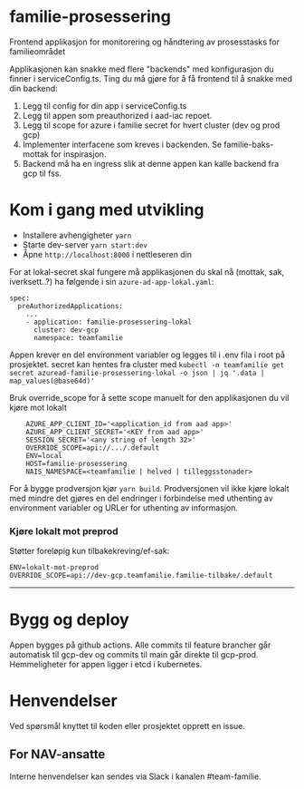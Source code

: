 # familie-prosessering

Frontend applikasjon for monitorering og håndtering av prosesstasks for familieområdet

Applikasjonen kan snakke med flere "backends" med konfigurasjon du finner i serviceConfig.ts.
Ting du må gjøre for å få frontend til å snakke med din backend:
1. Legg til config for din app i serviceConfig.ts
2. Legg til appen som preauthorized i aad-iac repoet.
3. Legg til scope for azure i familie secret for hvert cluster (dev og prod gcp)
4. Implementer interfacene som kreves i backenden. Se familie-baks-mottak for inspirasjon.
5. Backend må ha en ingress slik at denne appen kan kalle backend fra gcp til fss.

# Kom i gang med utvikling

* Installere avhengigheter `yarn`
* Starte dev-server `yarn start:dev`
* Åpne `http://localhost:8000` i nettleseren din

For at lokal-secret skal fungere må applikasjonen du skal nå (mottak, sak, iverksett..?) ha følgende i sin `azure-ad-app-lokal.yaml`:
```
spec:
  preAuthorizedApplications:
    ...
    - application: familie-prosessering-lokal
      cluster: dev-gcp
      namespace: teamfamilie
```

Appen krever en del environment variabler og legges til i .env fila i root på prosjektet.
secret kan hentes fra cluster med `kubectl -n teamfamilie get secret azuread-familie-prosessering-lokal -o json | jq '.data | map_values(@base64d)'`

Bruk override_scope for å sette scope manuelt for den applikasjonen du vil kjøre mot lokalt
```
    AZURE_APP_CLIENT_ID='<application_id from aad app>'
    AZURE_APP_CLIENT_SECRET='<KEY from aad app>'
    SESSION_SECRET='<any string of length 32>'
    OVERRIDE_SCOPE=api://.../.default
    ENV=local
    HOST=familie-prosessering
    NAIS_NAMESPACE=<teamfamilie | helved | tilleggsstonader>
```

For å bygge prodversjon kjør `yarn build`. Prodversjonen vil ikke kjøre lokalt med mindre det gjøres en del endringer i forbindelse med uthenting av environment variabler og URLer for uthenting av informasjon.

### Kjøre lokalt mot preprod

Støtter foreløpig kun tilbakekreving/ef-sak:
```
ENV=lokalt-mot-preprod
OVERRIDE_SCOPE=api://dev-gcp.teamfamilie.familie-tilbake/.default
```

---

# Bygg og deploy
Appen bygges på github actions. Alle commits til feature brancher går automatisk til gcp-dev og commits til main går direkte til gcp-prod.
Hemmeligheter for appen ligger i etcd i kubernetes.

# Henvendelser

Ved spørsmål knyttet til koden eller prosjektet opprett en issue.

## For NAV-ansatte

Interne henvendelser kan sendes via Slack i kanalen #team-familie.

